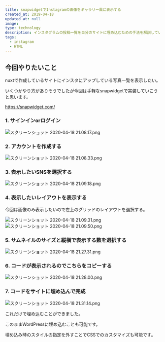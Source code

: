 ```yaml
---
title: snapwidgetでInstagramの画像をギャラリー風に表示する
created_at: 2019-04-18
updated_at: null
image:
type: technology
description: インスタグラムの投稿一覧を自分のサイトに埋め込むための手法を解説しています。
tags:
  - instagram
  - HTML
---
```


## 今回やりたいこと

nuxtで作成しているサイトにインスタにアップしている写真一覧を表示したい。

いくつかやり方がありそうでしたが今回は手軽なsnapwidgetで実装していこうと思います。

https://snapwidget.com/

### 1. サインインorログイン

<img alt="スクリーンショット 2020-04-18 21.08.17.png" src="https://qiita-image-store.s3.ap-northeast-1.amazonaws.com/0/199085/01fe4ab3-31f0-1685-d96d-0786c27ccfb5.png">

### 2. アカウントを作成する

<img  alt="スクリーンショット 2020-04-18 21.08.33.png" src="https://qiita-image-store.s3.ap-northeast-1.amazonaws.com/0/199085/7736af6e-2a72-ec49-c0db-87f30fd80c8e.png">

### 3. 表示したいSNSを選択する

<img  alt="スクリーンショット 2020-04-18 21.09.18.png" src="https://qiita-image-store.s3.ap-northeast-1.amazonaws.com/0/199085/dcca39c1-d04f-00ec-4530-6626aad672e5.png">

### 4. 表示したいレイアウトを表示する

今回は画像のみ表示したいので左上のグリッドのレイアウトを選択する。

<img  alt="スクリーンショット 2020-04-18 21.09.31.png" src="https://qiita-image-store.s3.ap-northeast-1.amazonaws.com/0/199085/9a879839-b05d-e41f-bf4c-e71a344cc1e6.png">

<img  alt="スクリーンショット 2020-04-18 21.09.50.png" src="https://qiita-image-store.s3.ap-northeast-1.amazonaws.com/0/199085/7b1ee982-1b16-dda1-2036-2824b2cf133f.png">


### 5. サムネイルのサイズと縦横で表示する数を選択する

<img  alt="スクリーンショット 2020-04-18 21.27.31.png" src="https://qiita-image-store.s3.ap-northeast-1.amazonaws.com/0/199085/627084cd-c914-02b0-2668-04a445186966.png">

### 6. コードが表示されるのでこちらをコピーする

<img  alt="スクリーンショット 2020-04-18 21.28.00.png" src="https://qiita-image-store.s3.ap-northeast-1.amazonaws.com/0/199085/21ddedb7-6d14-b3e0-4603-e91e6c43f52c.png">

### 7. コードをサイトに埋め込んで完成

<img alt="スクリーンショット 2020-04-18 21.31.14.png" src="https://qiita-image-store.s3.ap-northeast-1.amazonaws.com/0/199085/3e243c5a-f48f-87ff-f812-91f064392aa7.png">

これだけで埋め込むことができました。

このままWordPressに埋め込むことも可能です。

埋め込み時のスタイルの指定を外すことでCSSでのカスタマイズも可能です。
